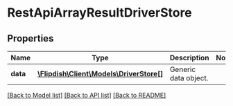 # RestApiArrayResultDriverStore

## Properties
Name | Type | Description | Notes
------------ | ------------- | ------------- | -------------
**data** | [**\Flipdish\\Client\Models\DriverStore[]**](DriverStore.md) | Generic data object. | 

[[Back to Model list]](../README.md#documentation-for-models) [[Back to API list]](../README.md#documentation-for-api-endpoints) [[Back to README]](../README.md)


